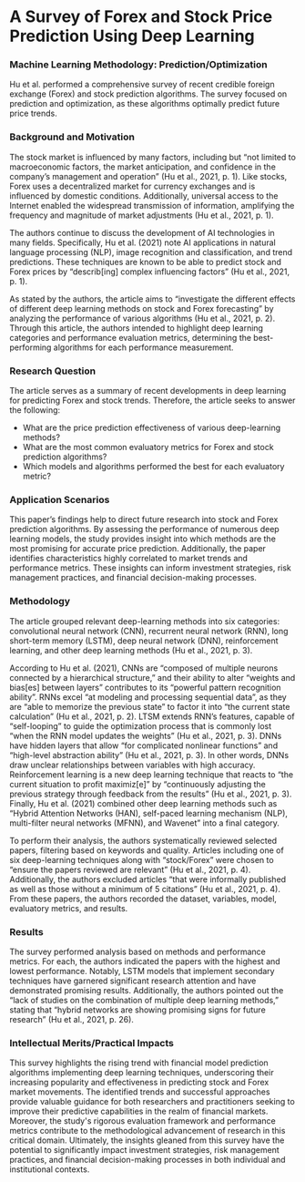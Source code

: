 # A Survey of Forex and Stock Price Prediction Using Deep Learning

### Machine Learning Methodology: Prediction/Optimization

Hu et al. performed a comprehensive survey of recent credible foreign exchange (Forex) and stock prediction algorithms. The survey focused on prediction and optimization, as these algorithms optimally predict future price trends. 

### Background and Motivation

The stock market is influenced by many factors, including but “not limited to macroeconomic factors, the market anticipation, and confidence in the company’s management and operation” (Hu et al., 2021, p. 1). Like stocks, Forex uses a decentralized market for currency exchanges and is influenced by domestic conditions. Additionally, universal access to the Internet enabled the widespread transmission of information, amplifying the frequency and magnitude of market adjustments (Hu et al., 2021, p. 1).

The authors continue to discuss the development of AI technologies in many fields. Specifically, Hu et al. (2021) note AI applications in natural language processing (NLP), image recognition and classification, and trend predictions. These techniques are known to be able to predict stock and Forex prices by “describ[ing] complex influencing factors” (Hu et al., 2021, p. 1). 

 As stated by the authors, the article aims to “investigate the different effects of different deep learning methods on stock and Forex forecasting” by analyzing the performance of various algorithms (Hu et al., 2021, p. 2). Through this article, the authors intended to highlight deep learning categories and performance evaluation metrics, determining the best-performing algorithms for each performance measurement.

### Research Question

 The article serves as a summary of recent developments in deep learning for predicting Forex and stock trends. Therefore, the article seeks to answer the following:
 
- What are the price prediction effectiveness of various deep-learning methods?
- What are the most common evaluatory metrics for Forex and stock prediction algorithms?
- Which models and algorithms performed the best for each evaluatory metric?

### Application Scenarios

 This paper’s findings help to direct future research into stock and Forex prediction algorithms. By assessing the performance of numerous deep learning models, the study provides insight into which methods are the most promising for accurate price prediction. Additionally, the paper identifies characteristics highly correlated to market trends and performance metrics. These insights can inform investment strategies, risk management practices, and financial decision-making processes.

### Methodology

The article grouped relevant deep-learning methods into six categories: convolutional neural network (CNN), recurrent neural network (RNN), long short-term memory (LSTM), deep neural network (DNN), reinforcement learning, and other deep learning methods (Hu et al., 2021, p. 3). 

According to Hu et al. (2021), CNNs are “composed of multiple neurons connected by a hierarchical structure,” and their ability to alter “weights and bias[es] between layers” contributes to its “powerful pattern recognition ability”. RNNs excel “at modeling and processing sequential data”, as they are “able to memorize the previous state” to factor it into “the current state calculation” (Hu et al., 2021, p. 2). LTSM extends RNN’s features, capable of “self-looping” to guide the optimization process that is commonly lost “when the RNN model updates the weights” (Hu et al., 2021, p. 3). DNNs have hidden layers that allow “for complicated nonlinear functions” and “high-level abstraction ability” (Hu et al., 2021, p. 3). In other words, DNNs draw unclear relationships between variables with high accuracy. Reinforcement learning is a new deep learning technique that reacts to “the current situation to profit maximiz[e]” by “continuously adjusting the previous strategy through feedback from the results” (Hu et al., 2021, p. 3). Finally, Hu et al. (2021) combined other deep learning methods such as “Hybrid Attention Networks (HAN), self-paced learning mechanism (NLP), multi-filter neural networks (MFNN), and Wavenet” into a final category.

To perform their analysis, the authors systematically reviewed selected papers, filtering based on keywords and quality. Articles including one of six deep-learning techniques along with “stock/Forex” were chosen to “ensure the papers reviewed are relevant” (Hu et al., 2021, p. 4). Additionally, the authors excluded articles “that were informally published as well as those without a minimum of 5 citations” (Hu et al., 2021, p. 4). From these papers, the authors recorded the dataset, variables, model, evaluatory metrics, and results. 

### Results

The survey performed analysis based on methods and performance metrics. For each, the authors indicated the papers with the highest and lowest performance. Notably, LSTM models that implement secondary techniques have garnered significant research attention and have demonstrated promising results. Additionally, the authors pointed out the “lack of studies on the combination of multiple deep learning methods,” stating that “hybrid networks are showing promising signs for future research” (Hu et al., 2021, p. 26). 

### Intellectual Merits/Practical Impacts

This survey highlights the rising trend with financial model prediction algorithms implementing deep learning techniques, underscoring their increasing popularity and effectiveness in predicting stock and Forex market movements. The identified trends and successful approaches provide valuable guidance for both researchers and practitioners seeking to improve their predictive capabilities in the realm of financial markets. Moreover, the study's rigorous evaluation framework and performance metrics contribute to the methodological advancement of research in this critical domain. Ultimately, the insights gleaned from this survey have the potential to significantly impact investment strategies, risk management practices, and financial decision-making processes in both individual and institutional contexts.

